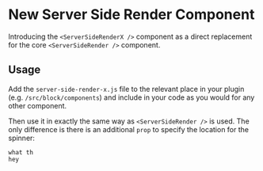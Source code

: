 # New Server Side Render Component
Introducing the `<ServerSideRenderX />` component as a direct replacement for the core `<ServerSideRender />` component.

## Usage

Add the `server-side-render-x.js` file to the relevant place in your plugin (e.g. `/src/block/components`) and include in your code as you would for any other component.

Then use it in exactly the same way as `<ServerSideRender />` is used. The only difference is there is an additional `prop` to specify the location for the spinner:

    what th
    hey
